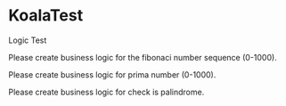 # KoalaTest

Logic Test

Please create business logic for the fibonaci number sequence (0-1000).

Please create business logic for prima number (0-1000).

Please create business logic for check is palindrome.
